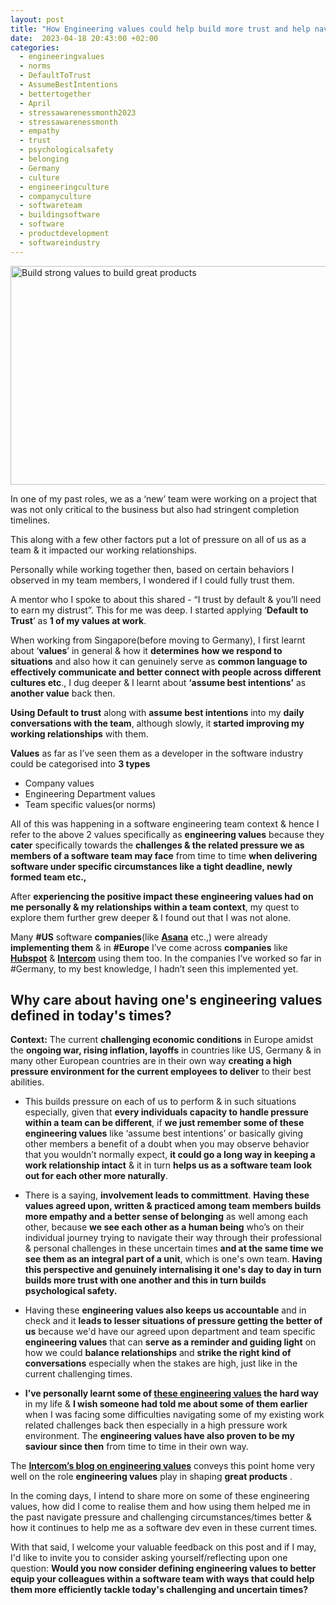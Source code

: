 ```yaml
---
layout: post
title: "How Engineering values could help build more trust and help navigate pressure better in software teams especially amidst today's challenging and uncertain times?"
date:  2023-04-18 20:43:00 +02:00
categories:
  - engineeringvalues
  - norms
  - DefaultToTrust
  - AssumeBestIntentions
  - bettertogether
  - April
  - stressawarenessmonth2023
  - stressawarenessmonth
  - empathy
  - trust
  - psychologicalsafety
  - belonging
  - Germany
  - culture
  - engineeringculture
  - companyculture
  - softwareteam
  - buildingsoftware
  - software
  - productdevelopment
  - softwareindustry
---
```


<img src="https://i.imgur.com/Pykuxkx.png" alt="Build strong values to build great products" width="790" height="350">

In one of my past roles, we as a ‘new’ team were working on a project that was not only critical to the business but also had stringent completion timelines.

This along with a few other factors put a lot of pressure on all of us as a team & it impacted our working relationships.

Personally while working together then, based on certain behaviors I observed in my team members, I wondered if I could fully trust them.

A mentor who I spoke to about this shared - “I trust by default & you’ll need to earn my distrust”. This for me was deep. I started applying ‘**Default to Trust**’ as **1 of my values at work**.

When working from Singapore(before moving to Germany), I first learnt about ‘**values**’ in general & how it **determines** **how we respond to situations** and also how it can genuinely serve as **common language to effectively communicate and better connect with people across different cultures etc**., I dug deeper & I learnt about **‘assume best intentions’** as **another value** back then.

**Using Default to trust** along with **assume best intentions** into my **daily conversations with the team**, although slowly, it **started improving my working relationships** with them.

**Values** as far as I’ve seen them as a developer in the software industry could be categorised into **3 types**

- Company values
- Engineering Department values
- Team specific values(or norms)

All of this was happening in a software engineering team context & hence I refer to the above 2 values specifically as **engineering values** because they **cater** specifically towards the **challenges & the related pressure we as members of a software team may face** from time to time **when delivering software under specific circumstances like a tight deadline, newly formed team etc.,**

After **experiencing the positive impact these engineering values had on me personally & my relationships within a team context**, my quest to explore them further grew deeper & I found out that I was not alone.

Many **#US** software **companies**(like **[Asana](https://theworkback.com/asana-engineering-values-2/)** etc.,) were already **implementing them** & in **#Europe** I’ve come across **companies** like **[Hubspot](https://product.hubspot.com/blog/hubspots-engineering-values)** & **[Intercom](https://www.intercom.com/blog/the-engineering-values-we-live-by/)** using them too. In the companies I’ve worked so far in #Germany, to my best knowledge, I hadn’t seen this implemented yet.

## Why care about having one's engineering values defined in today's times?

**Context:** The current **challenging economic conditions** in Europe amidst the **ongoing war, rising inflation, layoffs** in countries like US, Germany & in many other European countries are in their own way **creating a high pressure environment for the current employees to deliver** to their best abilities.

- This builds pressure on each of us to perform & in such situations especially, given that **every individuals capacity to handle pressure within a team can be different**, if **we just remember some of these engineering values** like ‘assume best intentions’ or basically giving other members a benefit of a doubt when you may observe behavior that you wouldn’t normally expect, **it could go a long way in keeping a work relationship intact** & it in turn **helps us as a software team look out for each other more naturally**.

- There is a saying, **involvement leads to committment**. **Having these values agreed upon, written & practiced among team members builds more empathy and a better sense of belonging** as well among each other, because **we see each other as a human being** who’s on their individual journey trying to navigate their way through their professional & personal challenges in these uncertain times **and at the same time we see them as an integral part of a unit**, which is one's own team. **Having this perspective and genuinely internalising it one's day to day in turn builds more trust with one another and this in turn builds psychological safety.**

- Having these **engineering values also keeps us accountable** and in check and it **leads to lesser situations of pressure getting the better of us** because we'd have our agreed upon department and team specific **engineering values** that can **serve as a reminder and guiding light** on how we could **balance relationships** and **strike the right kind of conversations** especially when the stakes are high, just like in the current challenging times.

- **I’ve personally learnt some of [these engineering values](https://www.notion.so/sadhakforlife/Personal-User-Manual-Mohnish-628423c4dbd14e188a8ae7474e689f54?pvs=4#c62ad0739e444eb7b414075aa8805e70) the hard way** in my life & **I wish someone had told me about some of them earlier** when I was facing some difficulties navigating some of my existing work related challenges back then especially in a high pressure work environment. The **engineering values have also proven to be my saviour since then** from time to time in their own way.

The **[Intercom’s blog on engineering values](https://www.intercom.com/blog/the-engineering-values-we-live-by/)** conveys this point home very well on the role **engineering values** play in shaping **great products** .

In the coming days, I intend to share more on some of these engineering values, how did I come to realise them and how using them helped me in the past navigate pressure and challenging circumstances/times better & how it continues to help me as a software dev even in these current times.

With that said, I welcome your valuable feedback on this post and if I may, I'd like to invite you to consider asking yourself/reflecting upon one question: **Would you now consider defining engineering values to better equip your colleagues within a software team with ways that could help them more efficiently tackle today's challenging and uncertain times?**

